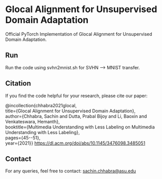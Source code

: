 # Glocal Alignment for Unsupervised Domain Adaptation
Official PyTorch Implementation of Glocal Alignment for Unsupervised Domain Adaptation.

## Run
Run the code using svhn2mnist.sh for SVHN &#10230; MNIST transfer.

## Citation
If you find the code helpful for your research, please cite our paper: 

@incollection{chhabra2021glocal, <br>
  title={Glocal Alignment for Unsupervised Domain Adaptation}, <br>
  author={Chhabra, Sachin and Dutta, Prabal Bijoy and Li, Baoxin and Venkateswara, Hemanth}, <br>
  booktitle={Multimedia Understanding with Less Labeling on Multimedia Understanding with Less Labeling}, <br>
  pages={45--51}, <br>
  year={2021}}
https://dl.acm.org/doi/abs/10.1145/3476098.3485051
## Contact
For any queries, feel free to contact: sachin.chhabra@asu.edu
